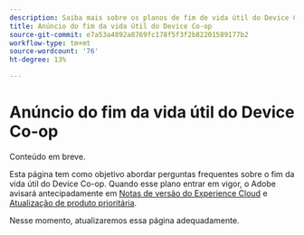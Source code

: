 ```yaml
---
description: Saiba mais sobre os planos de fim de vida útil do Device Co-op.
title: Anúncio do fim da vida útil do Device Co-op
source-git-commit: e7a53a4892a8769fc178f5f3f2b82201589177b2
workflow-type: tm+mt
source-wordcount: '76'
ht-degree: 13%

---
```


# Anúncio do fim da vida útil do Device Co-op

Conteúdo em breve.

Esta página tem como objetivo abordar perguntas frequentes sobre o fim da vida útil do Device Co-op. Quando esse plano entrar em vigor, o Adobe avisará antecipadamente em [Notas de versão do Experience Cloud](https://experienceleague.adobe.com/docs/release-notes/experience-cloud/current.html?lang=pt-BR) e [Atualização de produto prioritária](https://www.adobe.com/subscription/priority-product-update.html).

Nesse momento, atualizaremos essa página adequadamente.
